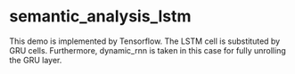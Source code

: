 # semantic_analysis_lstm

This demo is implemented by Tensorflow. The LSTM cell is substituted by GRU cells. Furthermore, dynamic_rnn is taken in this case for fully unrolling the GRU layer. 
